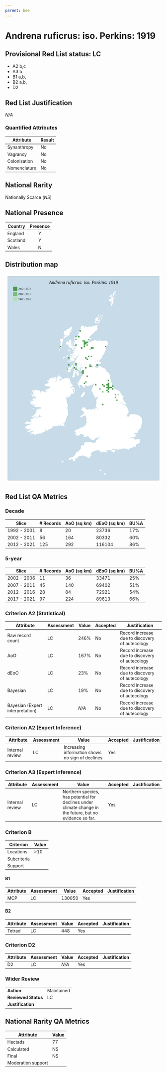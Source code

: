```yaml
---
parent: bee
---
```

# Andrena ruficrus: iso. Perkins: 1919

## Provisional Red List status: LC
- A2 b,c
- A3 b
- B1 a,b, 
- B2 a,b, 
- D2

## Red List Justification
*N/A*
### Quantified Attributes
|Attribute|Result|
|---|---|
|Synanthropy|No|
|Vagrancy|No|
|Colonisation|No|
|Nomenclature|No|


## National Rarity
Nationally Scarce (*NS*)

## National Presence
|Country|Presence
|---|:-:|
|England|Y|
|Scotland|Y|
|Wales|N|


## Distribution map
![](../map/58.svg)

## Red List QA Metrics
### Decade
| Slice | # Records | AoO (sq km) | dEoO (sq km) |BU%A |
|---|---|---|---|---|
|1992 - 2001|8|20|23736|17%|
|2002 - 2011|56|164|80332|60%|
|2012 - 2021|125|292|116104|86%|
### 5-year
| Slice | # Records | AoO (sq km) | dEoO (sq km) |BU%A |
|---|---|---|---|---|
|2002 - 2006|11|36|33471|25%|
|2007 - 2011|45|140|69402|51%|
|2012 - 2016|28|84|72921|54%|
|2017 - 2021|97|224|89613|66%|
### Criterion A2 (Statistical)
|Attribute|Assessment|Value|Accepted|Justification
|---|---|---|---|---|
|Raw record count|LC|246%|No|Record increase due to discovery of autecology|
|AoO|LC|167%|No|Record increase due to discovery of autecology|
|dEoO|LC|23%|No|Record increase due to discovery of autecology|
|Bayesian|LC|19%|No|Record increase due to discovery of autecology|
|Bayesian (Expert interpretation)|LC|*N/A*|No|Record increase due to discovery of autecology|
### Criterion A2 (Expert Inference)
|Attribute|Assessment|Value|Accepted|Justification
|---|---|---|---|---|
|Internal review|LC|Increasing information shows no sign of declines|Yes||
### Criterion A3 (Expert Inference)
|Attribute|Assessment|Value|Accepted|Justification
|---|---|---|---|---|
|Internal review|LC|Northern species, has potential for declines under climate change in the future, but no evidence so far.|Yes||
### Criterion B
|Criterion| Value|
|---|---|
|Locations|>10|
|Subcriteria||
|Support||
#### B1
|Attribute|Assessment|Value|Accepted|Justification
|---|---|---|---|---|
|MCP|LC|130050|Yes||
#### B2
|Attribute|Assessment|Value|Accepted|Justification
|---|---|---|---|---|
|Tetrad|LC|448|Yes||
### Criterion D2
|Attribute|Assessment|Value|Accepted|Justification
|---|---|---|---|---|
|D2|LC|*N/A*|Yes||
### Wider Review
|  |  |
|---|---|
|**Action**|Maintained|
|**Reviewed Status**|LC|
|**Justification**||


## National Rarity QA Metrics
|Attribute|Value|
|---|---|
|Hectads|77|
|Calculated|NS|
|Final|NS|
|Moderation support||



